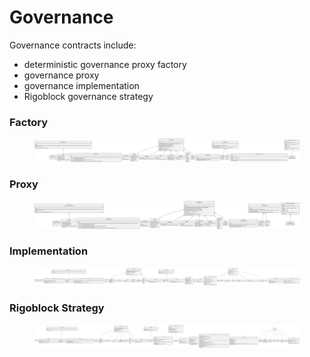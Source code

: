 # Governance

Governance contracts include:

* deterministic governance proxy factory
* governance proxy
* governance implementation
* Rigoblock governance strategy

### Factory

<figure><img src="../../.gitbook/assets/gov-factory.svg" alt=""><figcaption></figcaption></figure>

### Proxy

<figure><img src="../../.gitbook/assets/gov-proxy.svg" alt=""><figcaption></figcaption></figure>

### Implementation

<figure><img src="../../.gitbook/assets/gov-impl.svg" alt=""><figcaption></figcaption></figure>

### Rigoblock Strategy

<figure><img src="../../.gitbook/assets/gov-strategy.svg" alt=""><figcaption></figcaption></figure>

